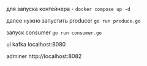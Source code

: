 
для запуска контейнера - 
`docker compose up -d`

далее нужно запустить producer 
`go run produce.go`

запуск consumer
`go run consumer.go`

ui kafka localhost:8080

adminer http://localhost:8082

